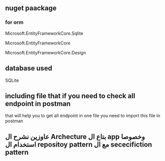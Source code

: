 ## nuget paackage 
### for orm 
Microsoft.EntityFrameworkCore.Sqlite 

Microsoft.EntityFrameworkCore 

Microsoft.EntityFrameworkCore.Design 


##  database used 
SQLite 

## including file that if you need to check all endpoint in postman 
that will help you to get all endpoint in one file you need to import this file in postman 

## عاوزين نشرح ال Archecture بتاع ال app  وخصوصا استخدام ال repositoy pattern مع ال sececifiction pattern 


